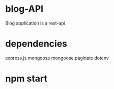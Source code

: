 # blog-API 
Blog application is a rest-api 

# dependencies
express.js
mongoose
mongoose.paginate
dotenv

# npm start

